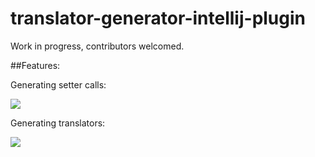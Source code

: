 # translator-generator-intellij-plugin
Work in progress, contributors welcomed.

##Features:

Generating setter calls: 

![]( http://i.imgur.com/mDnEmPj.gif) 

Generating translators:

![](http://i.imgur.com/DOMa9FN.gif)
